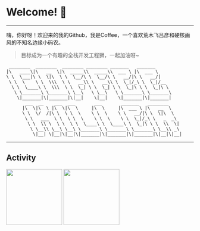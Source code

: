# Welcome! 👋
---

嗨，你好呀！欢迎来的我的Github，我是Coffee，一个喜欢荒木飞吕彦和硬核画风的不知名边缘小码农。   

> 目标成为一个有趣的全栈开发工程狮，一起加油呀~

```
 ________  ________  ________ ________ _______   _______      
|\   ____\|\   __  \|\  _____\\  _____\\  ___ \ |\  ___ \     
\ \  \___|\ \  \|\  \ \  \__/\ \  \__/\ \   __/|\ \   __/|    
 \ \  \    \ \  \\\  \ \   __\\ \   __\\ \  \_|/_\ \  \_|/__  
  \ \  \____\ \  \\\  \ \  \_| \ \  \_| \ \  \_|\ \ \  \_|\ \ 
   \ \_______\ \_______\ \__\   \ \__\   \ \_______\ \_______\
    \|_______|\|_______|\|__|    \|__|    \|_______|\|_______|
       ___  __    ___  ___       ___       _______   ________     
      |\  \|\  \ |\  \|\  \     |\  \     |\  ___ \ |\   __  \    
      \ \  \/  /|\ \  \ \  \    \ \  \    \ \   __/|\ \  \|\  \   
       \ \   ___  \ \  \ \  \    \ \  \    \ \  \_|/_\ \   _  _\  
        \ \  \\ \  \ \  \ \  \____\ \  \____\ \  \_|\ \ \  \\  \| 
         \ \__\\ \__\ \__\ \_______\ \_______\ \_______\ \__\\ _\ 
          \|__| \|__|\|__|\|_______|\|_______|\|_______|\|__|\|__|
```

---

## Activity

<!-- GitHub数据统计 -->
<div >
  <img height="150px" src="https://github-readme-stats-kk.vercel.app/api?username=CafeKiller&hide_title=true&hide_border=true&show_icons=trueline_height=21&text_color=000&icon_color=000&bg_color=0,ea6161,ffc64d,fffc4d,52fa5a&theme=graywhite" />
  <img height="150px" src="https://github-readme-stats-kk.vercel.app/api/top-langs/?username=CafeKiller&hide_title=true&hide_border=true&layout=compact&langs_count=6&text_color=000&icon_color=fff&bg_color=0,52fa5a,4dfcff,c64dff&theme=graywhite" />
</div>
